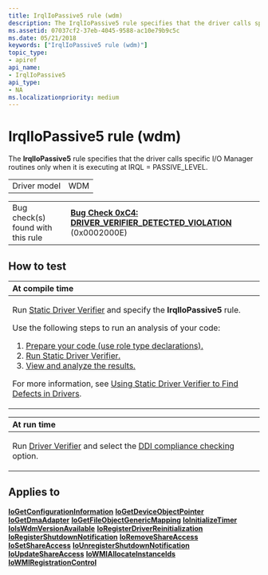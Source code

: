 ```yaml
---
title: IrqlIoPassive5 rule (wdm)
description: The IrqlIoPassive5 rule specifies that the driver calls specific I/O Manager routines only when it is executing at IRQL PASSIVE_LEVEL.
ms.assetid: 07037cf2-37eb-4045-9588-ac10e79b9c5c
ms.date: 05/21/2018
keywords: ["IrqlIoPassive5 rule (wdm)"]
topic_type:
- apiref
api_name:
- IrqlIoPassive5
api_type:
- NA
ms.localizationpriority: medium
---
```


# IrqlIoPassive5 rule (wdm)


The **IrqlIoPassive5** rule specifies that the driver calls specific I/O Manager routines only when it is executing at IRQL = PASSIVE\_LEVEL.

|              |     |
|--------------|-----|
| Driver model | WDM |

|                                   |                                                                                                                                       |
|-----------------------------------|---------------------------------------------------------------------------------------------------------------------------------------|
| Bug check(s) found with this rule | [**Bug Check 0xC4: DRIVER\_VERIFIER\_DETECTED\_VIOLATION**](https://docs.microsoft.com/windows-hardware/drivers/debugger/bug-check-0xc4--driver-verifier-detected-violation) (0x0002000E) |

How to test
-----------

<table>
<colgroup>
<col width="100%" />
</colgroup>
<thead>
<tr class="header">
<th align="left">At compile time</th>
</tr>
</thead>
<tbody>
<tr class="odd">
<td align="left"><p>Run <a href="https://docs.microsoft.com/windows-hardware/drivers/devtest/static-driver-verifier" data-raw-source="[Static Driver Verifier](https://docs.microsoft.com/windows-hardware/drivers/devtest/static-driver-verifier)">Static Driver Verifier</a> and specify the <strong>IrqlIoPassive5</strong> rule.</p>
Use the following steps to run an analysis of your code:
<ol>
<li><a href="https://docs.microsoft.com/windows-hardware/drivers/devtest/using-static-driver-verifier-to-find-defects-in-drivers#preparing-your-source-code" data-raw-source="[Prepare your code (use role type declarations).](https://docs.microsoft.com/windows-hardware/drivers/devtest/using-static-driver-verifier-to-find-defects-in-drivers#preparing-your-source-code)">Prepare your code (use role type declarations).</a></li>
<li><a href="https://docs.microsoft.com/windows-hardware/drivers/devtest/using-static-driver-verifier-to-find-defects-in-drivers#running-static-driver-verifier" data-raw-source="[Run Static Driver Verifier.](https://docs.microsoft.com/windows-hardware/drivers/devtest/using-static-driver-verifier-to-find-defects-in-drivers#running-static-driver-verifier)">Run Static Driver Verifier.</a></li>
<li><a href="https://docs.microsoft.com/windows-hardware/drivers/devtest/using-static-driver-verifier-to-find-defects-in-drivers#viewing-and-analyzing-the-results" data-raw-source="[View and analyze the results.](https://docs.microsoft.com/windows-hardware/drivers/devtest/using-static-driver-verifier-to-find-defects-in-drivers#viewing-and-analyzing-the-results)">View and analyze the results.</a></li>
</ol>
<p>For more information, see <a href="https://docs.microsoft.com/windows-hardware/drivers/devtest/using-static-driver-verifier-to-find-defects-in-drivers" data-raw-source="[Using Static Driver Verifier to Find Defects in Drivers](https://docs.microsoft.com/windows-hardware/drivers/devtest/using-static-driver-verifier-to-find-defects-in-drivers)">Using Static Driver Verifier to Find Defects in Drivers</a>.</p></td>
</tr>
</tbody>
</table>

<table>
<colgroup>
<col width="100%" />
</colgroup>
<thead>
<tr class="header">
<th align="left">At run time</th>
</tr>
</thead>
<tbody>
<tr class="odd">
<td align="left"><p>Run <a href="https://docs.microsoft.com/windows-hardware/drivers/devtest/driver-verifier" data-raw-source="[Driver Verifier](https://docs.microsoft.com/windows-hardware/drivers/devtest/driver-verifier)">Driver Verifier</a> and select the <a href="https://docs.microsoft.com/windows-hardware/drivers/devtest/ddi-compliance-checking" data-raw-source="[DDI compliance checking](https://docs.microsoft.com/windows-hardware/drivers/devtest/ddi-compliance-checking)">DDI compliance checking</a> option.</p></td>
</tr>
</tbody>
</table>

 

Applies to
----------

[**IoGetConfigurationInformation**](https://docs.microsoft.com/windows-hardware/drivers/ddi/ntddk/nf-ntddk-iogetconfigurationinformation)
[**IoGetDeviceObjectPointer**](https://docs.microsoft.com/windows-hardware/drivers/ddi/wdm/nf-wdm-iogetdeviceobjectpointer)
[**IoGetDmaAdapter**](https://docs.microsoft.com/windows-hardware/drivers/ddi/wdm/nf-wdm-iogetdmaadapter)
[**IoGetFileObjectGenericMapping**](https://docs.microsoft.com/windows-hardware/drivers/ddi/ntddk/nf-ntddk-iogetfileobjectgenericmapping)
[**IoInitializeTimer**](https://docs.microsoft.com/windows-hardware/drivers/ddi/wdm/nf-wdm-ioinitializetimer)
[**IoIsWdmVersionAvailable**](https://docs.microsoft.com/windows-hardware/drivers/ddi/wdm/nf-wdm-ioiswdmversionavailable)
[**IoRegisterDriverReinitialization**](https://docs.microsoft.com/windows-hardware/drivers/ddi/ntddk/nf-ntddk-ioregisterdriverreinitialization)
[**IoRegisterShutdownNotification**](https://docs.microsoft.com/windows-hardware/drivers/ddi/wdm/nf-wdm-ioregistershutdownnotification)
[**IoRemoveShareAccess**](https://docs.microsoft.com/windows-hardware/drivers/ddi/wdm/nf-wdm-ioremoveshareaccess)
[**IoSetShareAccess**](https://docs.microsoft.com/windows-hardware/drivers/ddi/wdm/nf-wdm-iosetshareaccess)
[**IoUnregisterShutdownNotification**](https://docs.microsoft.com/windows-hardware/drivers/ddi/wdm/nf-wdm-iounregistershutdownnotification)
[**IoUpdateShareAccess**](https://docs.microsoft.com/windows-hardware/drivers/ddi/wdm/nf-wdm-ioupdateshareaccess)
[**IoWMIAllocateInstanceIds**](https://docs.microsoft.com/windows-hardware/drivers/ddi/wdm/nf-wdm-iowmiallocateinstanceids)
[**IoWMIRegistrationControl**](https://docs.microsoft.com/windows-hardware/drivers/ddi/wdm/nf-wdm-iowmiregistrationcontrol)
 

 





